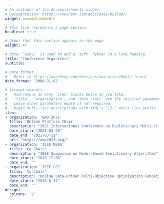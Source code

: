```yaml
---
# An instance of the Accomplishments widget.
# Documentation: https://wowchemy.com/docs/page-builder/
widget: accomplishments

# This file represents a page section.
headless: true

# Order that this section appears on the page.
weight: 47

# Note: `&shy;` is used to add a 'soft' hyphen in a long heading.
title: 'Conference Organizers'
subtitle:

# Date format
#   Refer to https://wowchemy.com/docs/customization/#date-format
date_format: '2006-01-02'

# Accomplishments.
#   Add/remove as many `item` blocks below as you like.
#   `title`, `organization`, and `date_start` are the required parameters.
#   Leave other parameters empty if not required.
#   Begin multi-line descriptions with YAML's `|2-` multi-line prefix.
item:
- organization: 'EMO 2021'
  title: 'Online Platform Chair'
  description: "2021 International Conference on Evolutionary Multi-Criterion Optimization, Shenzhen, China"
  date_start: "2021-03-28"
  date_end: "2021-03-31"
  url: "https://emo2021.org/"
- organization: 'IEEE MBEA'
  title: 'Co-Chair'
  description: "IEEE Symposium on Model-Based Evolutionary Algorithms"
  date_start: "2018-12-06"
  date_end: ""
- organization: 'IEEE CEC'
  title: 'Co-Chair'
  description: "Online Data-Driven Multi-Objective Optimization Competition"
  date_start: "2018-6-12"
  date_end: ""
design:
  columns: '2' 
---
```

